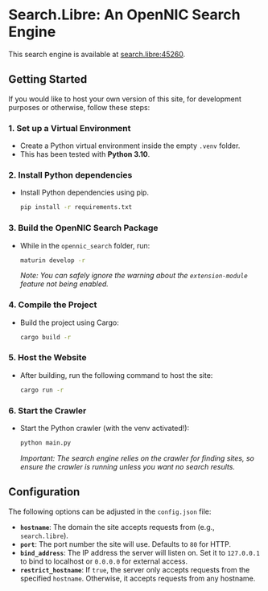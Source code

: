 # Search.Libre: An OpenNIC Search Engine

This search engine is available at [search.libre:45260](http://search.libre:45260).

## Getting Started

If you would like to host your own version of this site, for development purposes or otherwise, follow these steps:

### 1. Set up a Virtual Environment

- Create a Python virtual environment inside the empty `.venv` folder.
- This has been tested with **Python 3.10**.

### 2. Install Python dependencies

- Install Python dependencies using pip.

  ```bash
  pip install -r requirements.txt
  ```
  
### 3. Build the OpenNIC Search Package

- While in the `opennic_search` folder, run:

  ```bash
  maturin develop -r
  ```

  _Note: You can safely ignore the warning about the `extension-module` feature not being enabled._

### 4. Compile the Project

- Build the project using Cargo:

  ```bash
  cargo build -r
  ```

### 5. Host the Website

- After building, run the following command to host the site:

  ```bash
  cargo run -r
  ```

### 6. Start the Crawler

- Start the Python crawler (with the venv activated!):

  ```bash
  python main.py
  ```

  _Important: The search engine relies on the crawler for finding sites, so ensure the crawler is running unless you want no search results._

## Configuration

The following options can be adjusted in the `config.json` file:

- **`hostname`**: The domain the site accepts requests from (e.g., `search.libre`).
- **`port`**: The port number the site will use. Defaults to `80` for HTTP.
- **`bind_address`**: The IP address the server will listen on. Set it to `127.0.0.1` to bind to localhost or `0.0.0.0` for external access.
- **`restrict_hostname`**: If `true`, the server only accepts requests from the specified `hostname`. Otherwise, it accepts requests from any hostname.

